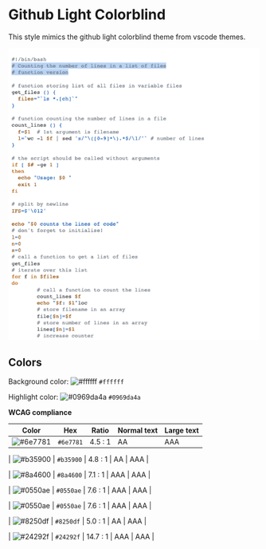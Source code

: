 # Github Light Colorblind

This style mimics the github light colorblind theme from vscode themes.

![Screenshot of the github-light-colorblind theme in a bash script](./images/github-light-colorblind.png)

## Colors

Background color: ![#ffffff](https://via.placeholder.com/20/ffffff/ffffff.png) `#ffffff`

Highlight color: ![#0969da4a](https://via.placeholder.com/20/0969da4a/0969da4a.png) `#0969da4a`

**WCAG compliance**

| Color                                                        | Hex       | Ratio   | Normal text | Large text |
| ------------------------------------------------------------ | --------- | ------- | ----------- | ---------- |
| ![#6e7781](https://via.placeholder.com/20/6e7781/6e7781.png) | `#6e7781` | 4.5 : 1 | AA          | AAA        |

| ![#b35900](https://via.placeholder.com/20/b35900/b35900.png) | `#b35900` | 4.8 : 1 | AA | AAA |

| ![#8a4600](https://via.placeholder.com/20/8a4600/8a4600.png) | `#8a4600` | 7.1 : 1 | AAA | AAA |

| ![#0550ae](https://via.placeholder.com/20/0550ae/0550ae.png) | `#0550ae` | 7.6 : 1 | AAA | AAA |

| ![#0550ae](https://via.placeholder.com/20/0550ae/0550ae.png) | `#0550ae` | 7.6 : 1 | AAA | AAA |

| ![#8250df](https://via.placeholder.com/20/8250df/8250df.png) | `#8250df` | 5.0 : 1 | AA | AAA |

| ![#24292f](https://via.placeholder.com/20/24292f/24292f.png) | `#24292f` | 14.7 : 1 | AAA | AAA |
